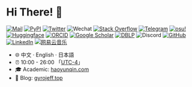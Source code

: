 # Hi There! 👋

<a href="mailto:qhy.cis@gmail.com"><img src="https://img.shields.io/badge/Mail-c14438.svg?&style=flat-square&logo=gmail&logoColor=white" alt="Mail"></a>
<a href="https://pypi.org/user/JeffersonQin/"><img src="https://img.shields.io/badge/JeffersonQin-3775a9.svg?&style=flat-square&logo=pypi&logoColor=white" alt="PyPI"></a>
<a href="https://twitter.com/gyro_jeff"><img src="https://img.shields.io/badge/gyro__jeff-black.svg?&style=flat-square&logo=x&logoColor=white" alt="Twitter"></a>
<img src="https://img.shields.io/badge/gyrojeff-07C160.svg?&style=flat-square&logo=wechat&logoColor=white" alt="Wechat">
<a href="https://stackoverflow.com/users/16571228/haoyun-qin"><img src="https://img.shields.io/badge/Stack%20Overflow-F58025.svg?&style=flat-square&logo=stackoverflow&logoColor=white" alt="Stack Overflow"></a>
<a href="https://t.me/gyrojeff"><img src="https://img.shields.io/badge/gyrojeff-26a5e4?style=flat-square&logo=telegram&logoColor=ffffff" alt="Telegram"></a>
<a href="https://osu.ppy.sh/users/13284309"><img src="https://img.shields.io/badge/Jefferson%20Qin-ea6ca5?style=flat-square&logo=osu&logoColor=ffffff" alt="osu!"></a>
<a href="https://huggingface.co/gyrojeff"><img src="https://img.shields.io/badge/🤗gyrojeff-ffcc1c?style=flat-square" alt="Huggingface"></a>
<a href="https://orcid.org/0009-0003-2460-1409"><img src="https://img.shields.io/badge/ORCID-a5cd39?style=flat-square&logo=orcid&logoColor=ffffff" alt="ORCID"></a>
<a href="https://scholar.google.com/citations?user=OuneFS8AAAAJ&hl=zh-CN&oi=sra"><img src="https://img.shields.io/badge/Haoyun%20Qin-3f84f4?style=flat-square&logo=googlescholar&logoColor=ffffff" alt="Google Scholar"></a>
<a href="https://dblp.org/pid/371/5967.html"><img src="https://img.shields.io/badge/Haoyun%20Qin-ffc200?style=flat-square&logo=dblp&logoColor=ffffff" alt="DBLP"></a>
<img src="https://img.shields.io/badge/gyrojeff-5561f5?style=flat-square&logo=discord&logoColor=ffffff" alt="Discord">
<a href="https://github.com/JeffersonQin"><img src="https://img.shields.io/badge/JeffersonQin-black?style=flat-square&logo=github&logoColor=ffffff" alt="GitHub"></a>
<a href="https://www.linkedin.com/in/haoyun-qin"><img src="https://img.shields.io/badge/Haoyun%20Qin-0a66c2?style=flat-square&logo=linkedin&logoColor=ffffff" alt="LinkedIn"></a>
<a href="https://music.163.com/#/user/home?id=530055252"><img src="https://img.shields.io/badge/gyro%E6%B0%B8%E4%B8%8D%E6%8A%BD%E9%A3%8E-fc3d49?style=flat-square&logo=neteasecloudmusic&logoColor=ffffff" alt="网易云音乐"></a>

* 🌐 中文 · English · 日本語
* ⏰ 10:00 - 26:00 「[UTC-4](https://time.is/UTC-4)」
* 🎓 Academic: [haoyunqin.com](https://haoyunqin.com)
* 🔗 Blog: [gyrojeff.top](https://gyrojeff.top)

<!--<div align="center">
  <a href="https://gyrojeff.top"><img src="https://github.com/JeffersonQin/JeffersonQin/blob/main/github-metrics.svg"></a>
</div>-->
